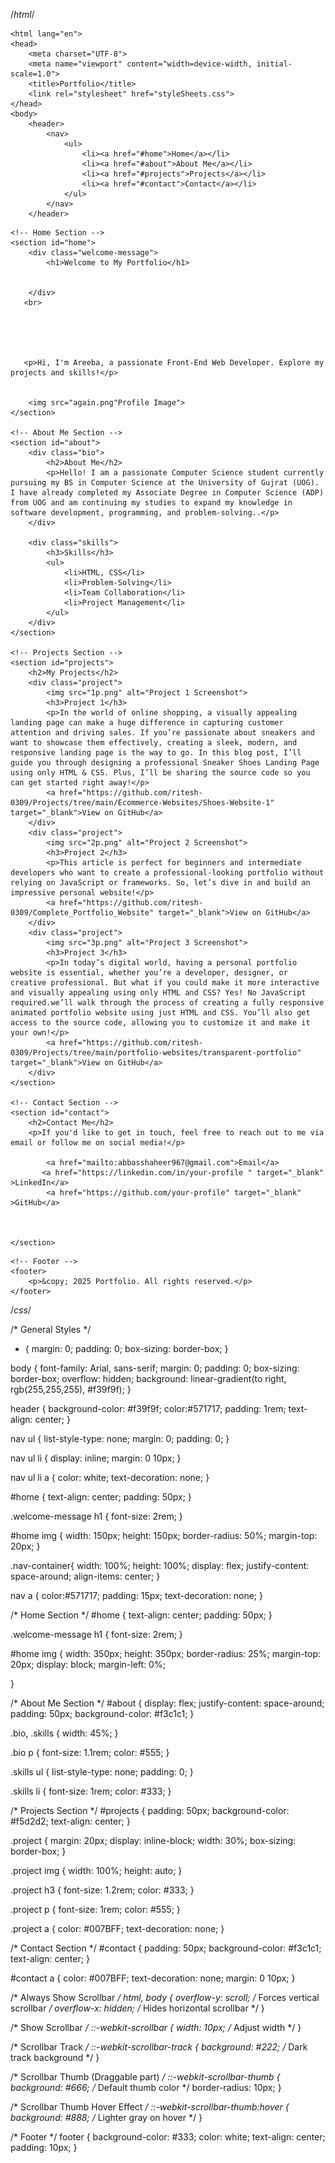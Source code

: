 /*html*/

 <!DOCTYPE html>
    <html lang="en">
    <head>
        <meta charset="UTF-8">
        <meta name="viewport" content="width=device-width, initial-scale=1.0">
        <title>Portfolio</title>
        <link rel="stylesheet" href="styleSheets.css">
    </head>
    <body>
        <header>
            <nav>
                <ul>
                    <li><a href="#home">Home</a></li>
                    <li><a href="#about">About Me</a></li>
                    <li><a href="#projects">Projects</a></li>
                    <li><a href="#contact">Contact</a></li>
                </ul>
            </nav>
        </header>
    
       
   
    
<main>

    
    <!-- Home Section -->
    <section id="home">
        <div class="welcome-message">
            <h1>Welcome to My Portfolio</h1>
            
            
        </div>
       <br>
      
       

        
       
       <p>Hi, I'm Areeba, a passionate Front-End Web Developer. Explore my projects and skills!</p>
            
       
        <img src="again.png"Profile Image">
    </section>

    <!-- About Me Section -->
    <section id="about">
        <div class="bio">
            <h2>About Me</h2>
            <p>Hello! I am a passionate Computer Science student currently pursuing my BS in Computer Science at the University of Gujrat (UOG). I have already completed my Associate Degree in Computer Science (ADP) from UOG and am continuing my studies to expand my knowledge in software development, programming, and problem-solving..</p>
        </div>

        <div class="skills">
            <h3>Skills</h3>
            <ul>
                <li>HTML, CSS</li>
                <li>Problem-Solving</li>
                <li>Team Collaboration</li>
                <li>Project Management</li>
            </ul>
        </div>
    </section>

    <!-- Projects Section -->
    <section id="projects">
        <h2>My Projects</h2>
        <div class="project">
            <img src="1p.png" alt="Project 1 Screenshot">
            <h3>Project 1</h3>
            <p>In the world of online shopping, a visually appealing landing page can make a huge difference in capturing customer attention and driving sales. If you’re passionate about sneakers and want to showcase them effectively, creating a sleek, modern, and responsive landing page is the way to go. In this blog post, I’ll guide you through designing a professional Sneaker Shoes Landing Page using only HTML & CSS. Plus, I’ll be sharing the source code so you can get started right away!</p>
            <a href="https://github.com/ritesh-0309/Projects/tree/main/Ecommerce-Websites/Shoes-Website-1" target="_blank">View on GitHub</a>
        </div>
        <div class="project">
            <img src="2p.png" alt="Project 2 Screenshot">
            <h3>Project 2</h3>
            <p>This article is perfect for beginners and intermediate developers who want to create a professional-looking portfolio without relying on JavaScript or frameworks. So, let’s dive in and build an impressive personal website!</p>
            <a href="https://github.com/ritesh-0309/Complete_Portfolio_Website" target="_blank">View on GitHub</a>
        </div>
        <div class="project">
            <img src="3p.png" alt="Project 3 Screenshot">
            <h3>Project 3</h3>
            <p>In today’s digital world, having a personal portfolio website is essential, whether you’re a developer, designer, or creative professional. But what if you could make it more interactive and visually appealing using only HTML and CSS? Yes! No JavaScript required.we’ll walk through the process of creating a fully responsive animated portfolio website using just HTML and CSS. You’ll also get access to the source code, allowing you to customize it and make it your own!</p>
            <a href="https://github.com/ritesh-0309/Projects/tree/main/portfolio-websites/transparent-portfolio" target="_blank">View on GitHub</a>
        </div>
    </section>

    <!-- Contact Section -->
    <section id="contact">
        <h2>Contact Me</h2>
        <p>If you'd like to get in touch, feel free to reach out to me via email or follow me on social media!</p>
       
            <a href="mailto:abbasshaheer967@gmail.com">Email</a>
           <a href="https://linkedin.com/in/your-profile " target="_blank" >LinkedIn</a>
            <a href="https://github.com/your-profile" target="_blank" >GitHub</a>

           
       
    </section>
</main>

    <!-- Footer -->
    <footer>
        <p>&copy; 2025 Portfolio. All rights reserved.</p>
    </footer>

</body>
</html>


/*css*/

/* General Styles */
* {
    margin: 0;
    padding: 0;
    box-sizing: border-box;
}


body {
    font-family: Arial, sans-serif;
    margin: 0;
    padding: 0;
    box-sizing: border-box;
    overflow: hidden;
    background: linear-gradient(to right, rgb(255,255,255), #f39f9f);
}

header {
    background-color:  #f39f9f;
    color:#571717;
    padding: 1rem;
    text-align: center;
}


nav ul {
    list-style-type: none;
    margin: 0;
    padding: 0;
}

nav ul li {
    display: inline;
    margin: 0 10px;
}

nav ul li a {
    color: white;
    text-decoration: none;
}

#home {
    text-align: center;
    padding: 50px;
}

.welcome-message h1 {
    font-size: 2rem;
}

#home img {
    width: 150px;
    height: 150px;
    border-radius: 50%;
    margin-top: 20px;
}





.nav-container{
    width: 100%;
    height: 100%;
    display: flex;
    justify-content: space-around;
    align-items: center;
}

nav a {
    color:#571717;
    padding: 15px;
    text-decoration: none;
}

/* Home Section */
#home {
    text-align: center;
    padding: 50px;
}

.welcome-message h1 {
    font-size: 2rem;
}

#home img {
    width: 350px;
    height: 350px;
    border-radius: 25%;
    margin-top: 20px;
   display: block;
   margin-left: 0%;
   
   
}



/* About Me Section */
#about {
    display: flex;
    justify-content: space-around;
    padding: 50px;
    background-color: #f3c1c1;
}

.bio, .skills {
    width: 45%;
}

.bio p {
    font-size: 1.1rem;
    color: #555;
}

.skills ul {
    list-style-type: none;
    padding: 0;
}

.skills li {
    font-size: 1rem;
    color: #333;
}

/* Projects Section */
#projects {
    padding: 50px;
    background-color: #f5d2d2;
    text-align: center;
}

.project {
    margin: 20px;
    display: inline-block;
    width: 30%;
    box-sizing: border-box;
}

.project img {
    width: 100%;
    height: auto;
}

.project h3 {
    font-size: 1.2rem;
    color: #333;
}

.project p {
    font-size: 1rem;
    color: #555;
}

.project a {
    color: #007BFF;
    text-decoration: none;
}

/* Contact Section */
#contact {
    padding: 50px;
    background-color: #f3c1c1;
    text-align: center;
}

#contact a {
    color: #007BFF;
    text-decoration: none;
    margin: 0 10px;
}

/* Always Show Scrollbar */
html, body {
    overflow-y: scroll; /* Forces vertical scrollbar */
    overflow-x: hidden; /* Hides horizontal scrollbar */
}

/* Show Scrollbar */
::-webkit-scrollbar {
    width: 10px; /* Adjust width */
}

/* Scrollbar Track */
::-webkit-scrollbar-track {
    background: #222; /* Dark track background */
}

/* Scrollbar Thumb (Draggable part) */
::-webkit-scrollbar-thumb {
    background: #666; /* Default thumb color */
    border-radius: 10px;
}

/* Scrollbar Thumb Hover Effect */
::-webkit-scrollbar-thumb:hover {
    background: #888; /* Lighter gray on hover */
}


/* Footer */
footer {
    background-color: #333;
    color: white;
    text-align: center;
    padding: 10px;
}


